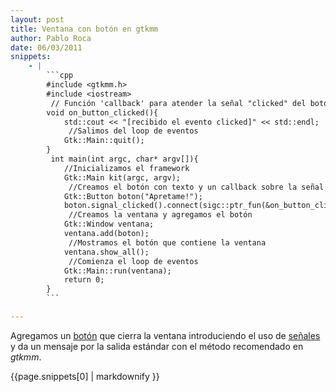 ```yaml
---
layout: post
title: Ventana con botón en gtkmm
author: Pablo Roca
date: 06/03/2011
snippets: 
    - |
        ```cpp
        #include <gtkmm.h>
        #include <iostream>
         // Función 'callback' para atender la señal "clicked" del botón
        void on_button_clicked(){
            std::cout << "[recibido el evento clicked]" << std::endl;
             //Salimos del loop de eventos
            Gtk::Main::quit();
        }
         int main(int argc, char* argv[]){
            //Inicializamos el framework
            Gtk::Main kit(argc, argv);
             //Creamos el botón con texto y un callback sobre la señal 'clicked'
            Gtk::Button boton("Apretame!");
            boton.signal_clicked().connect(sigc::ptr_fun(&on_button_clicked));
             //Creamos la ventana y agregamos el botón
            Gtk::Window ventana;
            ventana.add(boton);
             //Mostramos el botón que contiene la ventana
            ventana.show_all();
             //Comienza el loop de eventos
            Gtk::Main::run(ventana);
            return 0;
        }
        ```

---
```

<div class="entry-content">
						<p>Agregamos un <a href="http://library.gnome.org/devel/gtkmm-tutorial/stable/chapter-button-widget.html">botón</a> que cierra la ventana introduciendo el uso de <a href="http://library.gnome.org/devel/gtkmm-tutorial/stable/chapter-signals.html">señales</a> y da un mensaje por la salida estándar con el método recomendado en <em>gtkmm</em>.</p>
<div><div>{{page.snippets[0] | markdownify }}</div></div>
											</div>

